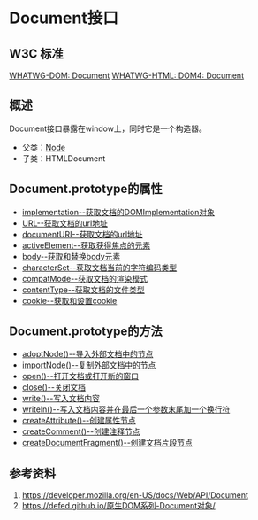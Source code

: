 # Document接口

## W3C 标准
[WHATWG-DOM: Document](https://dom.spec.whatwg.org/#interface-document)
[WHATWG-HTML: ](https://html.spec.whatwg.org/multipage/dom.html#the-document-object)
[DOM4: Document](https://www.w3.org/TR/dom/#interface-document)

## 概述
Document接口暴露在window上，同时它是一个构造器。

- 父类：[Node](../Node/Node.md)
- 子类：HTMLDocument

## Document.prototype的属性

- [implementation--获取文档的DOMImplementation对象](./implementation/implementation.md)
- [URL--获取文档的url地址](./URL/URL.md)
- [documentURI--获取文档的url地址](./documentURI/documentURI.md)
- [activeElement--获取获得焦点的元素](./activeElement/activeElement.md)
- [body--获取和替换body元素](./body/body.md)
- [characterSet--获取文档当前的字符编码类型](./characterSet/characterSet.md)
- [compatMode--获取文档的渲染模式](./compatMode/compatMode.md)
- [contentType--获取文档的文件类型](./contentType/contentType.md)
- [cookie--获取和设置cookie](./cookie/cookie.md)

## Document.prototype的方法

- [adoptNode()--导入外部文档中的节点](./adoptNode()/adoptNode().md)
- [importNode()--复制外部文档中的节点](./importNode()/importNode().md)
- [open()--打开文档或打开新的窗口](./open()/open().md)
- [close()--关闭文档](./close()/close().md)
- [write()--写入文档内容](./write()/write().md)
- [writeln()--写入文档内容并在最后一个参数末尾加一个换行符](./writeln()/writeln().md)
- [createAttribute()--创建属性节点](./createAttribute()/createAttribute().md)
- [createComment()--创建注释节点](./createComment()/createComment().md)
- [createDocumentFragment()--创建文档片段节点](./createDocumentFragment()/createDocumentFragment().md)


## 参考资料
1. https://developer.mozilla.org/en-US/docs/Web/API/Document
2. https://defed.github.io/原生DOM系列-Document对象/
